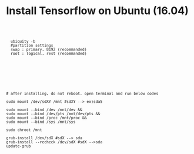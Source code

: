 # Install Tensorflow on Ubuntu (16.04)

<p>
   <code>
      
      ubiquity -b
      #partition settings
      swap : primary, 8192 (recommanded)
      root : logical, rest (recommanded)
  </code>
</p>


<p>
  <code>
     
    # after installing, do not reboot. open terminal and run below codes
     
    sudo mount /dev/sdXY /mnt #sdXY --> ex)sda5

    sudo mount --bind /dev /mnt/dev &&
    sudo mount --bind /dev/pts /mnt/dev/pts &&
    sudo mount --bind /proc /mnt/proc &&
    sudo mount --bind /sys /mnt/sys

    sudo chroot /mnt

    grub-install /dev/sdX #sdX --> sda
    grub-install --recheck /dev/sdX #sdX -->sda
    update-grub
  </code>
</p>
